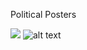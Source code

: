 Political Posters


![](https://i.imgur.com/YNAZXMm.jpg)
![alt text](https://files.slack.com/files-pri/T0HTW3H0V-F050ZL0JHRS/glaad.jpeg?pub_secret=547b9cf87b)
